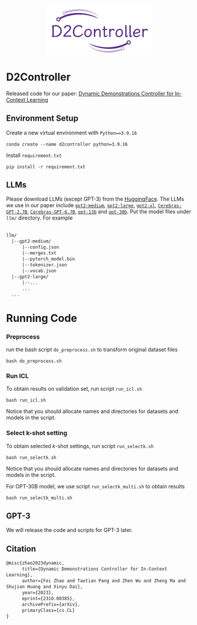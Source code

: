 <div align=center><img src="logo.jpg" style="zoom:30%;" /></div>

# D2Controller
Released code for our paper: [Dynamic Demonstrations Controller for In-Context Learning](https://arxiv.org/abs/2310.00385)


## Environment Setup
Create a new virtual environment with `Python==3.9.16`
```
conda create --name d2controller python=3.9.16
```

Install `requirement.txt`
```
pip install -r requirement.txt
```

## LLMs

Please download LLMs (except GPT-3) from the [HuggingFace](https://huggingface.co/). The LLMs we use in our paper include [`gpt2-medium`](https://huggingface.co/gpt2-medium), [`gpt2-large`](https://huggingface.co/gpt2-large), [`gpt2-xl`](https://huggingface.co/gpt2-xl), [`Cerebras-GPT-2.7B`](https://huggingface.co/cerebras/Cerebras-GPT-2.7B), [`Cerebras-GPT-6.7B`](https://huggingface.co/cerebras/Cerebras-GPT-6.7B), [`opt-13b`](https://huggingface.co/facebook/opt-13b) and [`opt-30b`](https://huggingface.co/facebook/opt-30b). Put the model files under `llm/` directory. For example
```

llm/
  |--gpt2-medium/
      |--config.json
      |--merges.txt
      |--pytorch_model.bin
      |--tokenizer.json
      |--vocab.json
  |--gpt2-large/
      |--...
      ...
  ...
```
# Running Code
### Preprocess 
run the bash script `do_preprocess.sh` to transform original dataset files
```
bash do_preprocess.sh
```

### Run ICL
To obtain results on validation set, run script `run_icl.sh`
```
bash run_icl.sh
```
Notice that you should allocate names and directories for datasets and models in the script.

### Select k-shot setting
To obtain selected $k$-shot settings, run script `run_selectk.sh`
```
bash run_selectk.sh
```
Notice that you should allocate names and directories for datasets and models in the script.

For OPT-30B model, we use script `run_selectk_multi.sh` to obtain results
```
bash run_selectk_multi.sh
```

## GPT-3
We will release the code and scripts for GPT-3 later.

## Citation
```
@misc{zhao2023dynamic,
      title={Dynamic Demonstrations Controller for In-Context Learning}, 
      author={Fei Zhao and Taotian Pang and Zhen Wu and Zheng Ma and Shujian Huang and Xinyu Dai},
      year={2023},
      eprint={2310.00385},
      archivePrefix={arXiv},
      primaryClass={cs.CL}
}
```
